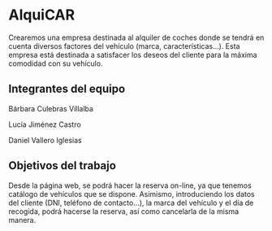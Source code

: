 # AlquiCAR

Crearemos una empresa destinada al alquiler de coches donde se tendrá en cuenta diversos factores del vehículo (marca, características…). Esta empresa está destinada a satisfacer los deseos del cliente para la máxima comodidad con su vehículo. 

## Integrantes del equipo

Bárbara Culebras Villalba

Lucía Jiménez Castro

Daniel Vallero Iglesias


## Objetivos del trabajo

Desde la página web, se podrá hacer la reserva on-line, ya que tenemos catálogo de vehículos que se dispone.  Asimismo, introduciendo los datos del cliente (DNI, teléfono de contacto…), la marca del vehículo y el día de recogida, podrá hacerse la reserva, así como cancelarla de la misma manera.

